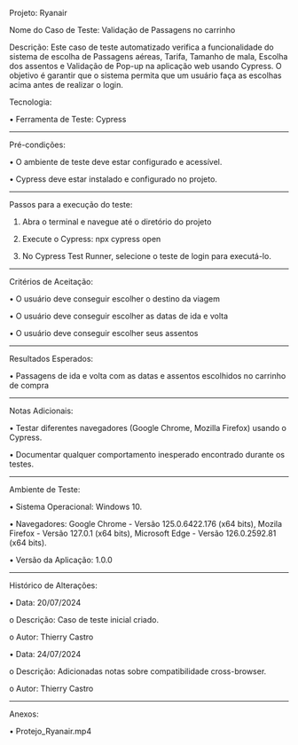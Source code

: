 Projeto: Ryanair

Nome do Caso de Teste: Validação de Passagens no carrinho

Descrição: Este caso de teste automatizado verifica a funcionalidade do sistema de escolha de Passagens aéreas, Tarifa, Tamanho de mala, Escolha dos assentos e Validação de Pop-up na aplicação web usando Cypress. O objetivo é garantir que o sistema permita que um usuário faça as escolhas acima antes de realizar o login.

Tecnologia:

• Ferramenta de Teste: Cypress

-----

Pré-condições:

• O ambiente de teste deve estar configurado e acessível.

• Cypress deve estar instalado e configurado no projeto.

-----

Passos para a execução do teste:

1. Abra o terminal e navegue até o diretório do projeto

2. Execute o Cypress: npx cypress open

3. No Cypress Test Runner, selecione o teste de login para executá-lo.

-----

Critérios de Aceitação:

• O usuário deve conseguir escolher o destino da viagem

• O usuário deve conseguir escolher as datas de ida e volta

• O usuário deve conseguir escolher seus assentos

-----

Resultados Esperados:

• Passagens de ida e volta com as datas e assentos escolhidos no carrinho de compra

-----

Notas Adicionais:

• Testar diferentes navegadores (Google Chrome, Mozilla Firefox) usando o Cypress.

• Documentar qualquer comportamento inesperado encontrado durante os testes.

-----

Ambiente de Teste:

• Sistema Operacional: Windows 10.

• Navegadores: Google Chrome - Versão 125.0.6422.176 (x64 bits), Mozila Firefox - Versão 127.0.1 (x64 bits), Microsoft Edge - Versão 126.0.2592.81 (x64 bits).

• Versão da Aplicação: 1.0.0

-----

Histórico de Alterações:

• Data: 20/07/2024

o	Descrição: Caso de teste inicial criado.

o	Autor: Thierry Castro

• Data: 24/07/2024

o	Descrição: Adicionadas notas sobre compatibilidade cross-browser.

o	Autor: Thierry Castro

-----

Anexos:

• Protejo_Ryanair.mp4

